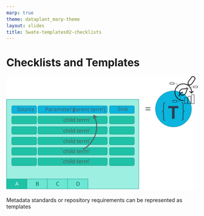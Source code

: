 ```yaml
---
marp: true
theme: dataplant_marp-theme
layout: slides
title: Swate-templates02-checklists
---
```


# Checklists and Templates

![w:800px](../images/swate_TemplatesChecklists.svg)

Metadata standards or repository requirements can be represented as templates

<style scoped>
h1{
  text-align: left
}
section {
  text-align: center;
}
</style>
